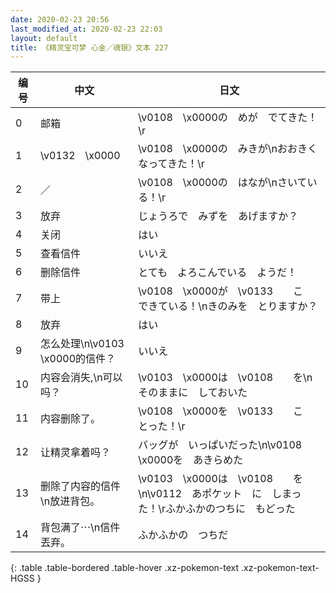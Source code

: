 ```yaml
---
date: 2020-02-23 20:56
last_modified_at: 2020-02-23 22:03
layout: default
title: 《精灵宝可梦 心金／魂银》文本 227
---
```

| 编号 | 中文 | 日文 |
| ---- | ---- | ---- |
| 0 | 邮箱 | \v0108　\x0000の　めが　でてきた！\r |
| 1 | \v0132　\x0000 | \v0108　\x0000の　みきが\nおおきく　なってきた！\r |
| 2 | ／ | \v0108　\x0000の　はなが\nさいている！\r |
| 3 | 放弃 | じょうろで　みずを　あげますか？ |
| 4 | 关闭 | はい |
| 5 | 查看信件 | いいえ |
| 6 | 删除信件 | とても　よろこんでいる　ようだ！ |
| 7 | 带上 | \v0108　\x0000が　\v0133　　こ　できている！\nきのみを　とりますか？ |
| 8 | 放弃 | はい |
| 9 | 怎么处理\n\v0103　\x0000的信件？ | いいえ |
| 10 | 内容会消失,\n可以吗？ | \v0103　\x0000は　\v0108　　を\nそのままに　しておいた |
| 11 | 内容删除了。 | \v0108　\x0000を　\v0133　　こ　とった！\r |
| 12 | 让精灵拿着吗？ | バッグが　いっぱいだった\n\v0108　\x0000を　あきらめた |
| 13 | 删除了内容的信件\n放进背包。 | \v0103　\x0000は　\v0108　　を\n\v0112　あポケット　に　しまった！\rふかふかのつちに　もどった |
| 14 | 背包满了⋯\n信件丟弃。 | ふかふかの　つちだ |
{: .table .table-bordered .table-hover .xz-pokemon-text .xz-pokemon-text-HGSS }